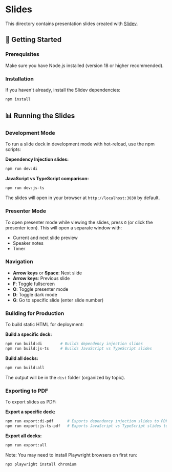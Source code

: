# Slides

This directory contains presentation slides created with [Slidev](https://sli.dev/).

## 🚀 Getting Started

### Prerequisites

Make sure you have Node.js installed (version 18 or higher recommended).

### Installation

If you haven't already, install the Slidev dependencies:

```bash
npm install
```

## 📊 Running the Slides

### Development Mode

To run a slide deck in development mode with hot-reload, use the npm scripts:

**Dependency Injection slides:**

```bash
npm run dev:di
```

**JavaScript vs TypeScript comparison:**

```bash
npm run dev:js-ts
```

The slides will open in your browser at `http://localhost:3030` by default.

### Presenter Mode

To open presenter mode while viewing the slides, press `O` (or click the presenter icon). This will open a separate window with:

- Current and next slide preview
- Speaker notes
- Timer

### Navigation

- **Arrow keys** or **Space**: Next slide
- **Arrow keys**: Previous slide
- **F**: Toggle fullscreen
- **O**: Toggle presenter mode
- **D**: Toggle dark mode
- **G**: Go to specific slide (enter slide number)

### Building for Production

To build static HTML for deployment:

**Build a specific deck:**

```bash
npm run build:di        # Builds dependency injection slides
npm run build:js-ts     # Builds JavaScript vs TypeScript slides
```

**Build all decks:**

```bash
npm run build:all
```

The output will be in the `dist` folder (organized by topic).

### Exporting to PDF

To export slides as PDF:

**Export a specific deck:**

```bash
npm run export:di-pdf      # Exports dependency injection slides to PDF
npm run export:js-ts-pdf   # Exports JavaScript vs TypeScript slides to PDF
```

**Export all decks:**

```bash
npm run export:all
```

Note: You may need to install Playwright browsers on first run:

```bash
npx playwright install chromium
```
